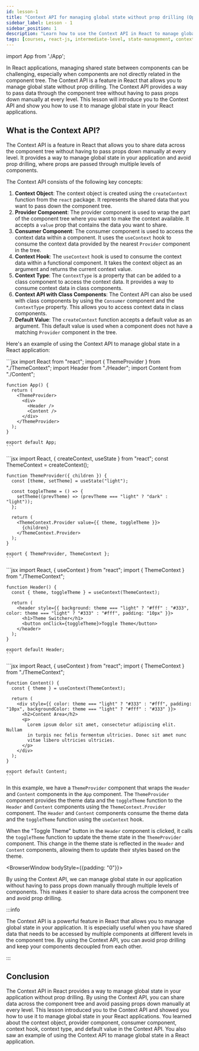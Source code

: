 ```yaml
---
id: lesson-1
title: "Context API for managing global state without prop drilling (Optional)"
sidebar_label: Lesson - 1
sidebar_position: 1
description: "Learn how to use the Context API in React to manage global state without prop drilling. The Context API provides a way to pass data through the component tree without having to pass props down manually at every level. This lesson will introduce you to the Context API and show you how to use it to manage global state in your React applications."
tags: [courses, react-js, intermediate-level, state-management, context-api, prop-drilling]
---
```


import App from './App';

In React applications, managing shared state between components can be challenging, especially when components are not directly related in the component tree. The Context API is a feature in React that allows you to manage global state without prop drilling. The Context API provides a way to pass data through the component tree without having to pass props down manually at every level. This lesson will introduce you to the Context API and show you how to use it to manage global state in your React applications.

## What is the Context API?

The Context API is a feature in React that allows you to share data across the component tree without having to pass props down manually at every level. It provides a way to manage global state in your application and avoid prop drilling, where props are passed through multiple levels of components.

The Context API consists of the following key concepts:

1. **Context Object**: The context object is created using the `createContext` function from the `react` package. It represents the shared data that you want to pass down the component tree.
2. **Provider Component**: The provider component is used to wrap the part of the component tree where you want to make the context available. It accepts a `value` prop that contains the data you want to share.
3. **Consumer Component**: The consumer component is used to access the context data within a component. It uses the `useContext` hook to consume the context data provided by the nearest `Provider` component in the tree.
4. **Context Hook**: The `useContext` hook is used to consume the context data within a functional component. It takes the context object as an argument and returns the current context value.
5. **Context Type**: The `ContextType` is a property that can be added to a class component to access the context data. It provides a way to consume context data in class components.
6. **Context API with Class Components**: The Context API can also be used with class components by using the `Consumer` component and the `ContextType` property. This allows you to access context data in class components.
7. **Default Value**: The `createContext` function accepts a default value as an argument. This default value is used when a component does not have a matching `Provider` component in the tree.

Here's an example of using the Context API to manage global state in a React application:

<Tabs>
  <TabItem value="App.js" label="App.js">    
    ```jsx
    import React from "react";
    import { ThemeProvider } from "./ThemeContext";
    import Header from "./Header";
    import Content from "./Content";

    function App() {
      return (
        <ThemeProvider>
          <div>
            <Header />
            <Content />
          </div>
        </ThemeProvider>
      );
    }

    export default App;
    ```
  </TabItem>
  <TabItem value="ThemeContext.js" label="ThemeContext.js">        
    ```jsx
    import React, { createContext, useState } from "react";
    const ThemeContext = createContext();
    
    function ThemeProvider({ children }) {
      const [theme, setTheme] = useState("light");
    
      const toggleTheme = () => {
        setTheme((prevTheme) => (prevTheme === "light" ? "dark" : "light"));
      };
    
      return (
        <ThemeContext.Provider value={{ theme, toggleTheme }}>
          {children}
        </ThemeContext.Provider>
      );
    }
    
    export { ThemeProvider, ThemeContext };
    ```
  </TabItem>
  <TabItem value="Header.js" label="Header.js">        
    ```jsx
    import React, { useContext } from "react";
    import { ThemeContext } from "./ThemeContext";

    function Header() {
      const { theme, toggleTheme } = useContext(ThemeContext);

      return (
        <header style={{ background: theme === "light" ? "#fff" : "#333", color: theme === "light" ? "#333" : "#fff", padding: "10px" }}>
          <h1>Theme Switcher</h1>
          <button onClick={toggleTheme}>Toggle Theme</button>
        </header>
      );
    }

    export default Header;
    ```
   </TabItem>
   <TabItem value="Content.js" label="Content.js">        
    ```jsx
    import React, { useContext } from "react";
    import { ThemeContext } from "./ThemeContext";

    function Content() {
      const { theme } = useContext(ThemeContext);

      return (
        <div style={{ color: theme === "light" ? "#333" : "#fff", padding: "10px", backgroundColor: theme === "light" ? "#fff" : "#333" }}>
          <h2>Content Area</h2>
          <p>
            Lorem ipsum dolor sit amet, consectetur adipiscing elit. Nullam
            in turpis nec felis fermentum ultricies. Donec sit amet nunc
            vitae libero ultricies ultricies.
          </p>
        </div>
      );
    }

    export default Content;
    ```
  </TabItem>
</Tabs>

In this example, we have a `ThemeProvider` component that wraps the `Header` and `Content` components in the `App` component. The `ThemeProvider` component provides the theme data and the `toggleTheme` function to the `Header` and `Content` components using the `ThemeContext.Provider` component. The `Header` and `Content` components consume the theme data and the `toggleTheme` function using the `useContext` hook.

When the "Toggle Theme" button in the `Header` component is clicked, it calls the `toggleTheme` function to update the theme state in the `ThemeProvider` component. This change in the theme state is reflected in the `Header` and `Content` components, allowing them to update their styles based on the theme.

<BrowserWindow bodyStyle={{padding: "0"}}>
    <App />
</BrowserWindow>

By using the Context API, we can manage global state in our application without having to pass props down manually through multiple levels of components. This makes it easier to share data across the component tree and avoid prop drilling.

:::info 

The Context API is a powerful feature in React that allows you to manage global state in your application. It is especially useful when you have shared data that needs to be accessed by multiple components at different levels in the component tree. By using the Context API, you can avoid prop drilling and keep your components decoupled from each other.

:::

## Conclusion

The Context API in React provides a way to manage global state in your application without prop drilling. By using the Context API, you can share data across the component tree and avoid passing props down manually at every level. This lesson introduced you to the Context API and showed you how to use it to manage global state in your React applications. You learned about the context object, provider component, consumer component, context hook, context type, and default value in the Context API. You also saw an example of using the Context API to manage global state in a React application.
